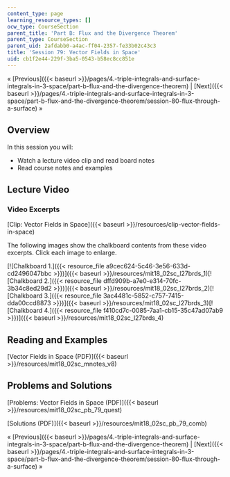 ```yaml
---
content_type: page
learning_resource_types: []
ocw_type: CourseSection
parent_title: 'Part B: Flux and the Divergence Theorem'
parent_type: CourseSection
parent_uid: 2afdabb0-a4ac-ff04-2357-fe33b02c43c3
title: 'Session 79: Vector Fields in Space'
uid: cb1f2e44-229f-3ba5-0543-b58ec8cc851e
---
```


« [Previous]({{< baseurl >}}/pages/4.-triple-integrals-and-surface-integrals-in-3-space/part-b-flux-and-the-divergence-theorem) | [Next]({{< baseurl >}}/pages/4.-triple-integrals-and-surface-integrals-in-3-space/part-b-flux-and-the-divergence-theorem/session-80-flux-through-a-surface) »

Overview
--------

In this session you will:

*   Watch a lecture video clip and read board notes
*   Read course notes and examples

Lecture Video
-------------

### Video Excerpts

[Clip: Vector Fields in Space]({{< baseurl >}}/resources/clip-vector-fields-in-space)

The following images show the chalkboard contents from these video excerpts. Click each image to enlarge.

[![Chalkboard 1.]({{< resource_file a9cec624-5c46-3e56-633d-cd2496047bbc >}})]({{< baseurl >}}/resources/mit18_02sc_l27brds_1)[![Chalkboard 2.]({{< resource_file dffd909b-a7e0-e314-70fc-3b34c8ed29d2 >}})]({{< baseurl >}}/resources/mit18_02sc_l27brds_2)[![Chalkboard 3.]({{< resource_file 3ac4481c-5852-c757-7415-dda00ccd8873 >}})]({{< baseurl >}}/resources/mit18_02sc_l27brds_3)[![Chalkboard 4.]({{< resource_file f410cd7c-0085-7aa1-cb15-35c47ad07ab9 >}})]({{< baseurl >}}/resources/mit18_02sc_l27brds_4)

Reading and Examples
--------------------

[Vector Fields in Space (PDF)]({{< baseurl >}}/resources/mit18_02sc_mnotes_v8)

Problems and Solutions
----------------------

[Problems: Vector Fields in Space (PDF)]({{< baseurl >}}/resources/mit18_02sc_pb_79_quest)

[Solutions (PDF)]({{< baseurl >}}/resources/mit18_02sc_pb_79_comb)

« [Previous]({{< baseurl >}}/pages/4.-triple-integrals-and-surface-integrals-in-3-space/part-b-flux-and-the-divergence-theorem) | [Next]({{< baseurl >}}/pages/4.-triple-integrals-and-surface-integrals-in-3-space/part-b-flux-and-the-divergence-theorem/session-80-flux-through-a-surface) »